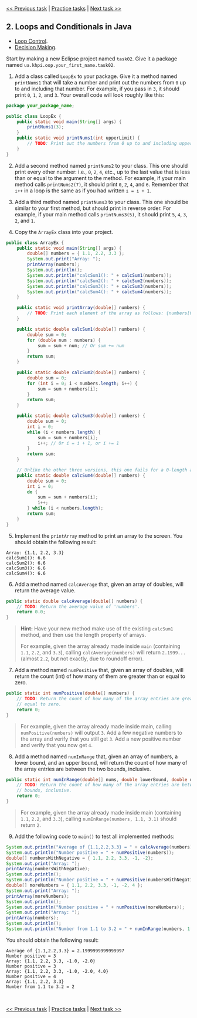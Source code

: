 [<< Previous task](task01.md) | [Practice tasks](readme.md#practice) | [Next task >>](task03.md)

<span id="task_02"></span>
## 2. Loops and Conditionals in Java

- [Loop Control](https://www.tutorialspoint.com/java/java_loop_control.htm).
- [Decision Making](https://www.tutorialspoint.com/java/java_decision_making.htm).

Start by making a new Eclipse project named `task02`. Give it a package named `ua.khpi.oop.your_first_name.task02`.

1) Add a class called `LoopEx` to your package. Give it a method named `printNums1` that will take a number and print out the numbers from `0` up to and including that number. For example, if you pass in `3`, it should print `0`, `1`, `2`, and `3`. Your overall code will look roughly like this:

```java
package your_package_name;

public class LoopEx {
	public static void main(String[] args) {
		printNums1(3);
	}
	public static void printNums1(int upperLimit) {
		// TODO: Print out the numbers from 0 up to and including upperLimit.
	}
}
```

2) Add a second method named `printNums2` to your class. This one should print every other number: i.e., `0`, `2`, `4`, etc., up to the last value that is less than or equal to the argument to the method. For example, if your main method calls `printNums2(7)`, it should print `0`, `2`, `4`, and `6`. Remember that `i++` in a loop is the same as if you had written `i = i + 1`.

3) Add a third method named `printNums3` to your class. This one should be similar to your first method, but should print in reverse order. For example, if your main method calls `printNums3(5)`, it should print `5`, `4`, `3`, `2`, and `1`.

4) Copy the `ArrayEx` class into your project.

```java
public class ArrayEx {
	public static void main(String[] args) {
		double[] numbers = { 1.1, 2.2, 3.3 };
		System.out.print("Array: ");
		printArray(numbers);
		System.out.println();
		System.out.println("calcSum1(): " + calcSum1(numbers));
		System.out.println("calcSum2(): " + calcSum2(numbers));
		System.out.println("calcSum3(): " + calcSum3(numbers));
		System.out.println("calcSum4(): " + calcSum4(numbers));
	}

	public static void printArray(double[] numbers) {
		// TODO: Print each element of the array as follows: {numbers[0], numbers[1], ...}.
	}

	public static double calcSum1(double[] numbers) {
		double sum = 0;
		for (double num : numbers) {
			sum = sum + num; // Or sum += num
		}
		return sum;
	}

	public static double calcSum2(double[] numbers) {
		double sum = 0;
		for (int i = 0; i < numbers.length; i++) {
			sum = sum + numbers[i];
		}
		return sum;
	}

	public static double calcSum3(double[] numbers) {
		double sum = 0;
		int i = 0;
		while (i < numbers.length) {
			sum = sum + numbers[i];
			i++; // Or i = i + 1, or i += 1
		}
		return sum;
	}

	// Unlike the other three versions, this one fails for a 0-length array.
	public static double calcSum4(double[] numbers) {
		double sum = 0;
		int i = 0;
		do {
			sum = sum + numbers[i];
			i++;
		} while (i < numbers.length);
		return sum;
	}
}
```

5) Implement the `printArray` method to print an array to the screen. You should obtain the following result:

```
Array: {1.1, 2.2, 3.3}
calcSum1(): 6.6
calcSum2(): 6.6
calcSum3(): 6.6
calcSum4(): 6.6
```
 
6) Add a method named `calcAverage` that, given an array of doubles, will return the average value.

```java
public static double calcAverage(double[] numbers) {
	// TODO: Return the average value of 'numbers'.
	return 0.0;
}
```

> **Hint:** Have your new method make use of the existing `calcSum1` method, and then use the length property of arrays.
>
> For example, given the array already made inside `main` (containing `1.1`, `2.2`, and `3.3`), calling `calcAverage(numbers)` will return `2.1999...` (almost `2.2`, but not exactly, due to roundoff error).

7) Add a method named `numPositive` that, given an array of doubles, will return the count (int) of how many of them are
greater than or equal to zero.

```java
public static int numPositive(double[] numbers) {
	// TODO: Return the count of how many of the array entries are greater than or
	// equal to zero.
	return 0;
}
```

> For example, given the array already made inside main, calling `numPositive(numbers)` will output `3`. Add a few negative numbers to the array and verify that you still get `3`. Add a new positive number and verify that you now get `4`.

8) Add a method named `numInRange` that, given an array of numbers, a lower bound, and an upper bound, will return the count of how many of the array entries are between the two bounds, inclusive.

```java
public static int numInRange(double[] nums, double lowerBound, double upperBound) {
	// TODO: Return the count of how many of the array entries are between the two
	// bounds, inclusive.
	return 0;
}
```

> For example, given the array already made inside main (containing `1.1`, `2.2`, and `3.3`), calling `numInRange(numbers, 1.1, 3.1)` should return `2`.

9) Add the following code to `main()` to test all implemented methods:

```java
System.out.println("Average of {1.1,2.2,3.3} = " + calcAverage(numbers));
System.out.println("Number positive = " + numPositive(numbers));
double[] numbersWithNegative = { 1.1, 2.2, 3.3, -1, -2};
System.out.print("Array: ");
printArray(numbersWithNegative);
System.out.println();
System.out.println("Number positive = " + numPositive(numbersWithNegative));
double[] moreNumbers = { 1.1, 2.2, 3.3, -1, -2, 4 };
System.out.print("Array: ");
printArray(moreNumbers);
System.out.println();
System.out.println("Number positive = " + numPositive(moreNumbers));
System.out.print("Array: ");
printArray(numbers);
System.out.println();
System.out.println("Number from 1.1 to 3.2 = " + numInRange(numbers, 1.0, 3.1));
```

You should obtain the following result:

```
Average of {1.1,2.2,3.3} = 2.1999999999999997
Number positive = 3
Array: {1.1, 2.2, 3.3, -1.0, -2.0}
Number positive = 3
Array: {1.1, 2.2, 3.3, -1.0, -2.0, 4.0}
Number positive = 4
Array: {1.1, 2.2, 3.3}
Number from 1.1 to 3.2 = 2
```

<br>

[<< Previous task](task01.md) | [Practice tasks](readme.md#practice) | [Next task >>](task03.md)

